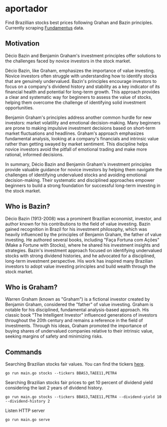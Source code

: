 # aportador

Find Brazillian stocks best prices following Grahan and Bazin principles.
Currently scraping [Fundamentus](https://www.fundamentus.com.br) data.

## Motivation

Décio Bazin and Benjamin Graham's investment principles offer solutions to the challenges faced by novice investors in the stock market.

Décio Bazin, like Graham, emphasizes the importance of value investing. Novice investors often struggle with understanding how to identify stocks that are genuinely undervalued. Bazin's principles encourage investors to focus on a company's dividend history and stability as a key indicator of its financial health and potential for long-term growth. This approach provides a clear and systematic way for beginners to assess the value of stocks, helping them overcome the challenge of identifying solid investment opportunities.

Benjamin Graham's principles address another common hurdle for new investors: market volatility and emotional decision-making. Many beginners are prone to making impulsive investment decisions based on short-term market fluctuations and headlines. Graham's approach emphasizes fundamental analysis, looking at a company's financials and intrinsic value rather than getting swayed by market sentiment. This discipline helps novice investors avoid the pitfall of emotional trading and make more rational, informed decisions.

In summary, Décio Bazin and Benjamin Graham's investment principles provide valuable guidance for novice investors by helping them navigate the challenges of identifying undervalued stocks and avoiding emotional decision-making. Their systematic and disciplined approaches empower beginners to build a strong foundation for successful long-term investing in the stock market.

## Who is Bazin?

Décio Bazin (1913-2008) was a prominent Brazilian economist, investor, and author known for his contributions to the field of value investing. Bazin gained recognition in Brazil for his investment philosophy, which was heavily influenced by the principles of Benjamin Graham, the father of value investing. He authored several books, including "Faça Fortuna com Ações" (Make a Fortune with Stocks), where he shared his investment insights and strategies. Bazin's investment approach focused on identifying undervalued stocks with strong dividend histories, and he advocated for a disciplined, long-term investment perspective. His work has inspired many Brazilian investors to adopt value investing principles and build wealth through the stock market.

## Who is Graham?

Warren Graham (known as "Graham") is a fictional investor created by Benjamin Graham, considered the "father" of value investing. Graham is notable for his disciplined, fundamental analysis-based approach. His classic book "The Intelligent Investor" influenced generations of investors throughout the 20th century and remains a reference in the field of investments. Through his ideas, Graham promoted the importance of buying shares of undervalued companies relative to their intrinsic value, seeking margins of safety and minimizing risks.

## Commands

Searching Brazilian stocks fair values. You can find the tickers [here](https://www.b3.com.br/pt_br/produtos-e-servicos/negociacao/renda-variavel/empresas-listadas.htm).

```shell
go run main.go stocks --tickers BBAS3,TAEE11,PETR4
```

Searching Brazilian stocks fair prices to get 10 percent of dividend yield considering the last 2 years of dividend history.

```shell
go run main.go stocks --tickers BBAS3,TAEE11,PETR4 --dividend-yield 10 --dividend-history 2
```

Listen HTTP server

```shell
go run main.go serve
```
